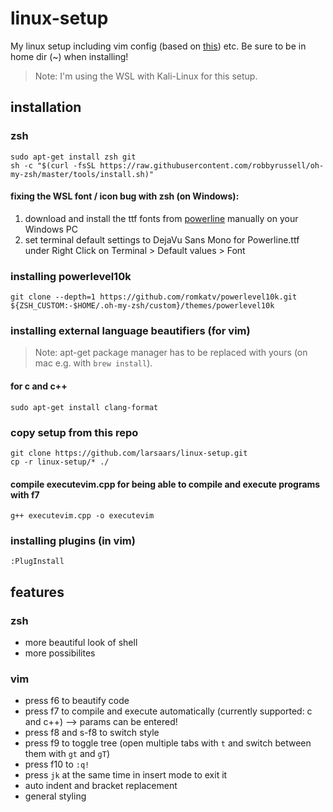 # linux-setup
My linux setup including vim config (based on [this](https://github.com/ny64/vim-setup)) etc. Be sure to be in home dir (~) when installing!
> Note: I'm using the WSL with Kali-Linux for this setup.

## installation
### zsh
    sudo apt-get install zsh git
    sh -c "$(curl -fsSL https://raw.githubusercontent.com/robbyrussell/oh-my-zsh/master/tools/install.sh)"
#### fixing the WSL font / icon bug with zsh (on Windows):
1. download and install the ttf fonts from [powerline](https://github.com/powerline/fonts/tree/master/DejaVuSansMono) manually on your Windows PC
2. set terminal default settings to DejaVu Sans Mono for Powerline.ttf under Right Click on Terminal > Default values > Font
### installing powerlevel10k
    git clone --depth=1 https://github.com/romkatv/powerlevel10k.git ${ZSH_CUSTOM:-$HOME/.oh-my-zsh/custom}/themes/powerlevel10k
### installing external language beautifiers (for vim)
> Note: apt-get package manager has to be replaced with yours (on mac e.g. with `brew install`).
#### for c and c++
    sudo apt-get install clang-format
### copy setup from this repo
    git clone https://github.com/larsaars/linux-setup.git
    cp -r linux-setup/* ./
#### compile executevim.cpp for being able to compile and execute programs with f7
    g++ executevim.cpp -o executevim
### installing plugins (in vim)
    :PlugInstall

## features
### zsh
* more beautiful look of shell
* more possibilites
### vim
* press f6 to beautify code
* press f7 to compile and execute automatically (currently supported: c and c++) --> params can be entered!
* press f8 and s-f8 to switch style
* press f9 to toggle tree (open multiple tabs with `t` and switch between them with `gt` and `gT`)
* press f10 to `:q!`
* press `jk` at the same time in insert mode to exit it
* auto indent and bracket replacement
* general styling
